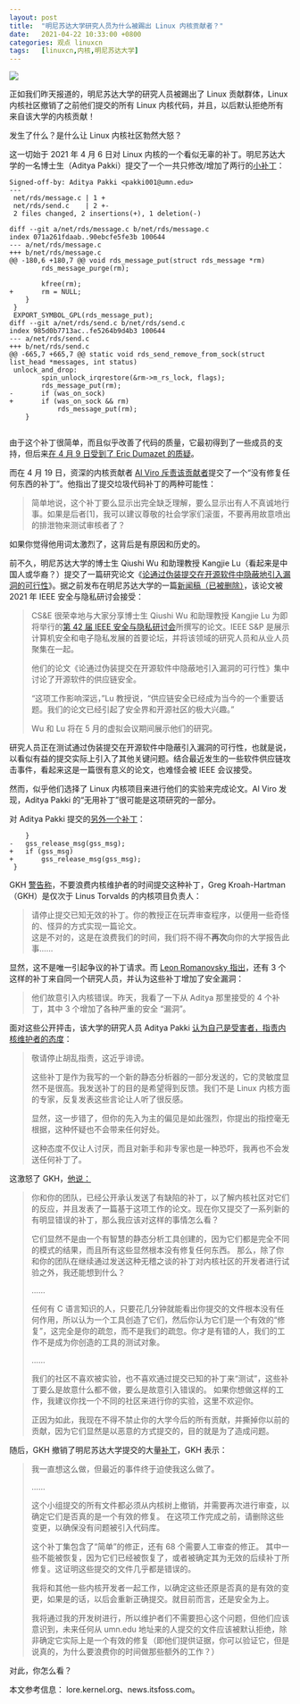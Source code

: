 ```yaml
---
layout: post
title:	"明尼苏达大学研究人员为什么被踢出 Linux 内核贡献者？"
date:	2021-04-22 10:33:00 +0800 
categories:	观点 linuxcn 
tags:	[linuxcn,内核,明尼苏达大学]
---
```



![](/Asserts/Images//attachment/album/202104/22/084725w1f2b9biwd19iifn.jpg)


正如我们昨天报道的，明尼苏达大学的研究人员被踢出了 Linux 贡献群体，Linux 内核社区撤销了之前他们提交的所有 Linux 内核代码，并且，以后默认拒绝所有来自该大学的内核贡献！


发生了什么？是什么让 Linux 内核社区勃然大怒？


这一切始于 2021 年 4 月 6 日对 Linux 内核的一个看似无辜的补丁。明尼苏达大学的一名博士生（Aditya Pakki）提交了一个一共只修改/增加了两行的[小补丁](https://lore.kernel.org/lkml/20210407000913.2207831-1-pakki001@umn.edu/)：



```
Signed-off-by: Aditya Pakki <pakki001@umn.edu>
---
 net/rds/message.c | 1 +
 net/rds/send.c    | 2 +-
 2 files changed, 2 insertions(+), 1 deletion(-)

diff --git a/net/rds/message.c b/net/rds/message.c
index 071a261fdaab..90ebcfe5fe3b 100644
--- a/net/rds/message.c
+++ b/net/rds/message.c
@@ -180,6 +180,7 @@ void rds_message_put(struct rds_message *rm)
 		rds_message_purge(rm);
 
 		kfree(rm);
+		rm = NULL;
 	}
 }
 EXPORT_SYMBOL_GPL(rds_message_put);
diff --git a/net/rds/send.c b/net/rds/send.c
index 985d0b7713ac..fe5264b9d4b3 100644
--- a/net/rds/send.c
+++ b/net/rds/send.c
@@ -665,7 +665,7 @@ static void rds_send_remove_from_sock(struct list_head *messages, int status)
 unlock_and_drop:
 		spin_unlock_irqrestore(&rm->m_rs_lock, flags);
 		rds_message_put(rm);
-		if (was_on_sock)
+		if (was_on_sock && rm)
 			rds_message_put(rm);
 	}
 
```

由于这个补丁很简单，而且似乎改善了代码的质量，它最初得到了一些成员的支持，但后来[在 4 月 9 日受到了 Eric Dumazet 的质疑](https://lore.kernel.org/lkml/bd3c84bc-6ae0-63e9-61f2-5cf64a976531@gmail.com/)。


而在 4 月 19 日，资深的内核贡献者 [Al Viro 斥责该贡献者](https://lore.kernel.org/lkml/YH4Aa1zFAWkITsNK@zeniv-ca.linux.org.uk/)提交了一个“没有修复任何东西的补丁”。他指出了提交垃圾代码补丁的两种可能性：



> 
> 简单地说，这个补丁要么显示出完全缺乏理解，要么显示出有人不真诚地行事。如果是后者[1]，我可以建议尊敬的社会学家们滚蛋，不要再用故意喷出的排泄物来测试审核者了？
> 
> 
> 


如果你觉得他用词太激烈了，这背后是有原因和历史的。


前不久，明尼苏达大学的博士生 Qiushi Wu 和助理教授 Kangjie Lu（看起来是中国人或华裔？）提交了一篇研究论文《[论通过伪装提交在开源软件中隐蔽地引入漏洞的可行性](https://github.com/QiushiWu/QiushiWu.github.io/blob/main/papers/OpenSourceInsecurity.pdf)》。据之前发布在明尼苏达大学的一篇[新闻稿（已被删除）](https://cse.umn.edu/cs/news/paper-accepted-ieee-symposium-security-and-privacy-2021)，该论文被 2021 年 IEEE 安全与隐私研讨会接受：



> 
> CS&E 很荣幸地与大家分享博士生 Qiushi Wu 和助理教授 Kangjie Lu 为即将举行的[第 42 届 IEEE 安全与隐私研讨会](https://www.ieee-security.org/TC/SP2021/program-papers.html)所撰写的论文。IEEE S&P 是展示计算机安全和电子隐私发展的首要论坛，并将该领域的研究人员和从业人员聚集在一起。
> 
> 
> 他们的论文《论通过伪装提交在开源软件中隐蔽地引入漏洞的可行性》集中讨论了开源软件的供应链安全。
> 
> 
> “这项工作影响深远，”Lu 教授说，“供应链安全已经成为当今的一个重要话题。我们的论文已经引起了安全界和开源社区的极大兴趣。”
> 
> 
> Wu 和 Lu 将在 5 月的虚拟会议期间展示他们的研究。
> 
> 
> 


研究人员正在测试通过伪装提交在开源软件中隐蔽引入漏洞的可行性，也就是说，以看似有益的提交实际上引入了其他关键问题。结合最近发生的一些软件供应链攻击事件，看起来这是一篇很有意义的论文，也难怪会被 IEEE 会议接受。


然而，似乎他们选择了 Linux 内核项目来进行他们的实验来完成论文。Al Viro 发现，Aditya Pakki 的“无用补丁”很可能是这项研究的一部分。


对 Aditya Pakki 提交的[另外一个补丁](https://lore.kernel.org/linux-nfs/20210407001658.2208535-1-pakki001@umn.edu/)：



```
 	}
-	gss_release_msg(gss_msg);
+	if (gss_msg)
+		gss_release_msg(gss_msg);
 }
```

GKH [警告称](https://lore.kernel.org/linux-nfs/YH5%2Fi7OvsjSmqADv@kroah.com/)，不要浪费内核维护者的时间提交这种补丁，Greg Kroah-Hartman（GKH）是仅次于 Linus Torvalds 的内核项目负责人：



> 
> 请停止提交已知无效的补丁。你的教授正在玩弄审查程序，以便用一些奇怪的、怪异的方式实现一篇论文。  
> 这是不对的，这是在浪费我们的时间，我们将不得不**再次**向你的大学报告此事……
> 
> 
> 


显然，这不是唯一引起争议的补丁请求。而 [Leon Romanovsky 指出](https://lore.kernel.org/linux-nfs/YH+zwQgBBGUJdiVK@unreal/)，还有 3 个这样的补丁来自同一个研究人员，并认为这些补丁增加了安全漏洞： 






> 他们故意引入内核错误。昨天，我看了一下从 Aditya 那里接受的 4 个补丁，其中 3 个增加了各种严重的安全 “漏洞”。


面对这些公开抨击，该大学的研究人员 Aditya Pakki [认为自己是受害者，指责内核维护者的态度](https://lore.kernel.org/linux-nfs/YH%2FfM%2FTsbmcZzwnX@kroah.com/)：



> 
> 敬请停止胡乱指责，这近乎诽谤。
> 
> 
> 这些补丁是作为我写的一个新的静态分析器的一部分发送的，它的灵敏度显然不是很高。我发送补丁的目的是希望得到反馈。我们不是 Linux 内核方面的专家，反复发表这些言论让人听了很反感。
> 
> 
> 显然，这一步错了，但你的先入为主的偏见是如此强烈，你提出的指控毫无根据，这种怀疑也不会带来任何好处。
> 
> 
> 这种态度不仅让人讨厌，而且对新手和非专家也是一种恐吓，我再也不会发送任何补丁了。
> 
> 
> 


这激怒了 GKH，[他说：](https://lore.kernel.org/linux-nfs/YH%2FfM%2FTsbmcZzwnX@kroah.com/)



> 
> 你和你的团队，已经公开承认发送了有缺陷的补丁，以了解内核社区对它们的反应，并且发表了一篇基于这项工作的论文。现在你又提交了一系列新的有明显错误的补丁，那么我应该对这样的事情怎么看？
> 
> 
> 它们显然不是由一个有智慧的静态分析工具创建的，因为它们都是完全不同的模式的结果，而且所有这些显然根本没有修复任何东西。 那么，除了你和你的团队在继续通过发送这种无稽之谈的补丁对内核社区的开发者进行试验之外，我还能想到什么？
> 
> 
> ……
> 
> 
> 任何有 C 语言知识的人，只要花几分钟就能看出你提交的文件根本没有任何作用，所以认为一个工具创造了它们，然后你认为它们是一个有效的“修复”，这完全是你的疏忽，而不是我们的疏忽。你才是有错的人，我们的工作不是成为你创造的工具的测试对象。
> 
> 
> ……
> 
> 
> 我们的社区不喜欢被实验，也不喜欢通过提交已知的补丁来“测试”，这些补丁要么是故意什么都不做，要么是故意引入错误的。 如果你想做这样的工作，我建议你找一个不同的社区来进行你的实验，这里不欢迎你。
> 
> 
> 正因为如此，我现在不得不禁止你的大学今后的所有贡献，并撕掉你以前的贡献，因为它们显然是以恶意的方式提交的，目的就是为了造成问题。
> 
> 
> 


随后，GKH 撤销了明尼苏达大学提交的大量[补丁](https://lore.kernel.org/lkml/20210421130105.1226686-1-gregkh@linuxfoundation.org/)，GKH 表示：



> 
> 我一直想这么做，但最近的事件终于迫使我这么做了。
> 
> 
> ……
> 
> 
> 这个小组提交的所有文件都必须从内核树上撤销，并需要再次进行审查，以确定它们是否真的是一个有效的修复。 在这项工作完成之前，请删除这些变更，以确保没有问题被引入代码库。
> 
> 
> 这个补丁集包含了“简单”的修正，还有 68 个需要人工审查的修正。 其中一些不能被恢复，因为它们已经被恢复了，或者被确定其为无效的后续补丁所修复。这证明这些提交的文件几乎都是错误的。
> 
> 
> 我将和其他一些内核开发者一起工作，以确定这些还原是否真的是有效的变更，如果是的话，以后会重新正确提交。就目前而言，还是安全为上。
> 
> 
> 我将通过我的开发树进行，所以维护者们不需要担心这个问题，但他们应该意识到，未来任何从 umn.edu 地址来的人提交的文件应该被默认拒绝，除非确定它实际上是一个有效的修复（即他们提供证据，你可以验证它，但是说真的，为什么要浪费你的时间做那些额外的工作？）
> 
> 
> 


对此，你怎么看？


本文参考信息： lore.kernel.org、news.itsfoss.com。
